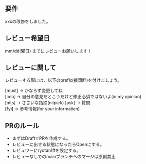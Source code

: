 <!-- I want to review in Japanese. -->
## 要件
xxxの改修をしました。

## レビュー希望日
mm/dd(曜日) までにレビューお願いします！

## レビューに関して
レビューする際には、以下のprefix(接頭辞)を付けましょう。
<!-- for GitHub Copilot review rule -->
[must] → かならず変更してね  
[imo] → 自分の意見だとこうだけど修正必須ではないよ(in my opinion)  
[nits] → ささいな指摘(nitpick)
[ask] → 質問  
[fyi] → 参考情報(for your information)
<!-- for GitHub Copilot review  rule-->

## PRのルール
- まずはDraftでPRを作成する。
- レビューに出せる状態になったらOpenにする。
- レビュワーにryotan1ffを設定する。
- レビューなしでのmainブランチへのマージは原則禁止
<!-- I want to review in Japanese. -->
